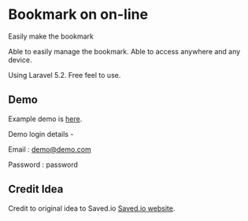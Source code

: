# Bookmark on on-line

Easily make the bookmark

Able to easily manage the bookmark. Able to access anywhere and any device.

Using Laravel 5.2.
Free feel to use.

## Demo

Example demo is [here](http://co.generateyourprofile.com).

Demo login details -

Email    : demo@demo.com

Password : password


## Credit Idea

Credit to original idea to Saved.io [Saved.io website](http://saved.io).


